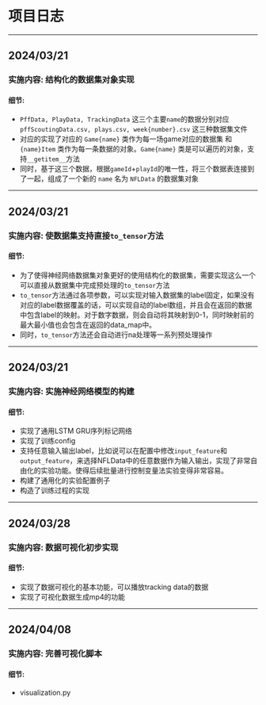 # 项目日志

---

## 2024/03/21

### 实施内容: 结构化的数据集对象实现

#### 细节:
- `PffData, PlayData, TrackingData` 这三个主要`name`的数据分别对应 `pffScoutingData.csv, plays.csv, week{number}.csv` 这三种数据集文件
- 对应的实现了对应的 `Game{name}` 类作为每一场game对应的数据集 和 `{name}Item` 类作为每一条数据的对象。`Game{name}` 类是可以遍历的对象，支持`__getitem__`方法
- 同时，基于这三个数据，根据`gameId`+`playId`的唯一性，将三个数据表连接到了一起，组成了一个新的 `name` 名为 `NFLData` 的数据集对象

---

## 2024/03/21

### 实施内容: 使数据集支持直接`to_tensor`方法

#### 细节:
- 为了使得神经网络数据集对象更好的使用结构化的数据集，需要实现这么一个可以直接从数据集中完成预处理的`to_tensor`方法
- `to_tensor`方法通过各项参数，可以实现对输入数据集的label固定，如果没有对应的label数据覆盖的话，可以实现自动的label数组，并且会在返回的数据中包含label的映射。对于数字数据，则会自动将其映射到0-1，同时映射前的最大最小值也会包含在返回的data_map中。
- 同时，`to_tensor`方法还会自动进行na处理等一系列预处理操作

---

## 2024/03/21

### 实施内容: 实施神经网络模型的构建

#### 细节:
- 实现了通用LSTM GRU序列标记网络
- 实现了训练config
- 支持任意输入输出label，比如说可以在配置中修改`input_feature`和`output_feature`，来选择NFLData中的任意数据作为输入输出，实现了非常自由化的实验功能。使得后续批量进行控制变量法实验变得非常容易。
- 构建了通用化的实验配置例子
- 构造了训练过程的实现

---

## 2024/03/28

### 实施内容: 数据可视化初步实现

#### 细节:
- 实现了数据可视化的基本功能，可以播放tracking data的数据
- 实现了可视化数据生成mp4的功能

---

## 2024/04/08

### 实施内容: 完善可视化脚本

#### 细节:
- visualization.py

